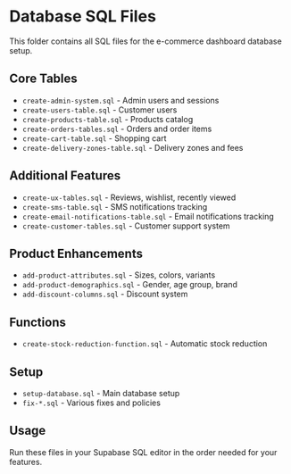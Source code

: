 # Database SQL Files

This folder contains all SQL files for the e-commerce dashboard database setup.

## Core Tables
- `create-admin-system.sql` - Admin users and sessions
- `create-users-table.sql` - Customer users
- `create-products-table.sql` - Products catalog
- `create-orders-tables.sql` - Orders and order items
- `create-cart-table.sql` - Shopping cart
- `create-delivery-zones-table.sql` - Delivery zones and fees

## Additional Features
- `create-ux-tables.sql` - Reviews, wishlist, recently viewed
- `create-sms-table.sql` - SMS notifications tracking
- `create-email-notifications-table.sql` - Email notifications tracking
- `create-customer-tables.sql` - Customer support system

## Product Enhancements
- `add-product-attributes.sql` - Sizes, colors, variants
- `add-product-demographics.sql` - Gender, age group, brand
- `add-discount-columns.sql` - Discount system

## Functions
- `create-stock-reduction-function.sql` - Automatic stock reduction

## Setup
- `setup-database.sql` - Main database setup
- `fix-*.sql` - Various fixes and policies

## Usage
Run these files in your Supabase SQL editor in the order needed for your features.